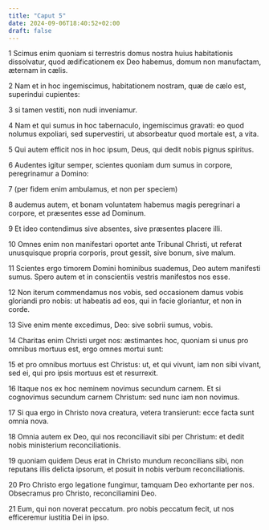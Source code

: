 ```yaml
---
title: "Caput 5"
date: 2024-09-06T18:40:52+02:00
draft: false
---
```




1 Scimus enim quoniam si terrestris domus nostra huius habitationis dissolvatur, quod ædificationem ex Deo habemus, domum non manufactam, æternam in cælis.

2 Nam et in hoc ingemiscimus, habitationem nostram, quæ de cælo est, superindui cupientes:

3 si tamen vestiti, non nudi inveniamur.

4 Nam et qui sumus in hoc tabernaculo, ingemiscimus gravati: eo quod nolumus expoliari, sed supervestiri, ut absorbeatur quod mortale est, a vita.

5 Qui autem efficit nos in hoc ipsum, Deus, qui dedit nobis pignus spiritus.

6 Audentes igitur semper, scientes quoniam dum sumus in corpore, peregrinamur a Domino:

7 (per fidem enim ambulamus, et non per speciem)

8 audemus autem, et bonam voluntatem habemus magis peregrinari a corpore, et præsentes esse ad Dominum.

9 Et ideo contendimus sive absentes, sive præsentes placere illi.

10 Omnes enim non manifestari oportet ante Tribunal Christi, ut referat unusquisque propria corporis, prout gessit, sive bonum, sive malum.

11 Scientes ergo timorem Domini hominibus suademus, Deo autem manifesti sumus. Spero autem et in conscientiis vestris manifestos nos esse.

12 Non iterum commendamus nos vobis, sed occasionem damus vobis gloriandi pro nobis: ut habeatis ad eos, qui in facie gloriantur, et non in corde.

13 Sive enim mente excedimus, Deo: sive sobrii sumus, vobis.

14 Charitas enim Christi urget nos: æstimantes hoc, quoniam si unus pro omnibus mortuus est, ergo omnes mortui sunt:

15 et pro omnibus mortuus est Christus: ut, et qui vivunt, iam non sibi vivant, sed ei, qui pro ipsis mortuus est et resurrexit.

16 Itaque nos ex hoc neminem novimus secundum carnem. Et si cognovimus secundum carnem Christum: sed nunc iam non novimus.

17 Si qua ergo in Christo nova creatura, vetera transierunt: ecce facta sunt omnia nova.

18 Omnia autem ex Deo, qui nos reconciliavit sibi per Christum: et dedit nobis ministerium reconciliationis.

19 quoniam quidem Deus erat in Christo mundum reconcilians sibi, non reputans illis delicta ipsorum, et posuit in nobis verbum reconciliationis.

20 Pro Christo ergo legatione fungimur, tamquam Deo exhortante per nos. Obsecramus pro Christo, reconciliamini Deo.

21 Eum, qui non noverat peccatum. pro nobis peccatum fecit, ut nos efficeremur iustitia Dei in ipso.

